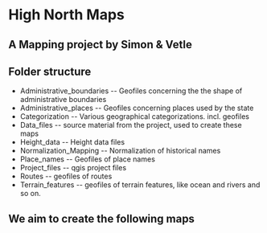 # High North Maps

## A Mapping project by Simon & Vetle


## Folder structure

- Administrative_boundaries -- Geofiles concerning the the shape of administrative boundaries
- Administrative_places -- Geofiles concerning places used by the state
- Categorization -- Various geographical categorizations. incl. geofiles
- Data_files -- source material from the project, used to create these maps
- Height_data -- Height data files 
- Normalization_Mapping -- Normalization of historical names 
- Place_names -- Geofiles of place names
- Project_files -- qgis project files
- Routes -- geofiles of routes
- Terrain_features -- geofiles of terrain features, like ocean and rivers and so on. 

## We aim to create the following maps 

